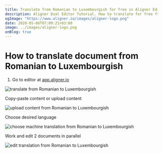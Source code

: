 ```yaml
---
title: Translate from Romanian to Luxembourgish for free in Aligner Editor
description: Aligner Dual Editor Tutorial. How to translate for free from Romanian to Luxembourgish. Aligner is multilingual document management platform. 
ogImage: "https://www.aligner.io/images/aligner-logo.png"
date: 2020-05-06T07:09:21+03:00
image: ../images/aligner-logo.png
onBlog: true
---
```


# How to translate document from Romanian to Luxembourgish

1. Go to editor at [app.aligner.io](https://app.aligner.io "Aligner App web page")

![translate from Romanian to Luxembourgish](../aligner-blank-editor.png "translate from Romanian to Luxembourgish")

Copy-paste content or upload content

![upload content from Romanian to Luxembourgish](../aligner-uploaded-document.png "upload content from Romanian to Luxembourgish")

Choose desired language

![choose machine translation from Romanian to Luxembourgish](../aligner-language-dropdown.png "choose machine translation from Romanian to Luxembourgish")

Work and edit 2 documents in parallel

![edit translation from Romanian to Luxembourgish](../aligner-double-sitded-editor.png "edit translation from Romanian to Luxembourgish")

